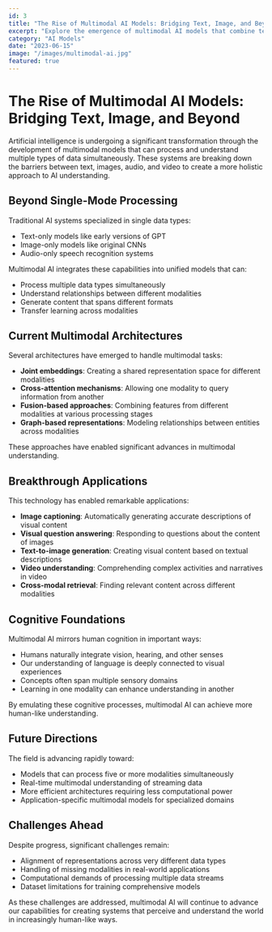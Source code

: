 ```yaml
---
id: 3
title: "The Rise of Multimodal AI Models: Bridging Text, Image, and Beyond"
excerpt: "Explore the emergence of multimodal AI models that combine text, image, and video understanding for more comprehensive AI applications."
category: "AI Models"
date: "2023-06-15"
image: "/images/multimodal-ai.jpg"
featured: true
---
```


# The Rise of Multimodal AI Models: Bridging Text, Image, and Beyond

Artificial intelligence is undergoing a significant transformation through the development of multimodal models that can process and understand multiple types of data simultaneously. These systems are breaking down the barriers between text, images, audio, and video to create a more holistic approach to AI understanding.

## Beyond Single-Mode Processing

Traditional AI systems specialized in single data types:

- Text-only models like early versions of GPT
- Image-only models like original CNNs
- Audio-only speech recognition systems

Multimodal AI integrates these capabilities into unified models that can:
- Process multiple data types simultaneously
- Understand relationships between different modalities
- Generate content that spans different formats
- Transfer learning across modalities

## Current Multimodal Architectures

Several architectures have emerged to handle multimodal tasks:

- **Joint embeddings**: Creating a shared representation space for different modalities
- **Cross-attention mechanisms**: Allowing one modality to query information from another
- **Fusion-based approaches**: Combining features from different modalities at various processing stages
- **Graph-based representations**: Modeling relationships between entities across modalities

These approaches have enabled significant advances in multimodal understanding.

## Breakthrough Applications

This technology has enabled remarkable applications:

- **Image captioning**: Automatically generating accurate descriptions of visual content
- **Visual question answering**: Responding to questions about the content of images
- **Text-to-image generation**: Creating visual content based on textual descriptions
- **Video understanding**: Comprehending complex activities and narratives in video
- **Cross-modal retrieval**: Finding relevant content across different modalities

## Cognitive Foundations

Multimodal AI mirrors human cognition in important ways:

- Humans naturally integrate vision, hearing, and other senses
- Our understanding of language is deeply connected to visual experiences
- Concepts often span multiple sensory domains
- Learning in one modality can enhance understanding in another

By emulating these cognitive processes, multimodal AI can achieve more human-like understanding.

## Future Directions

The field is advancing rapidly toward:

- Models that can process five or more modalities simultaneously
- Real-time multimodal understanding of streaming data
- More efficient architectures requiring less computational power
- Application-specific multimodal models for specialized domains

## Challenges Ahead

Despite progress, significant challenges remain:

- Alignment of representations across very different data types
- Handling of missing modalities in real-world applications
- Computational demands of processing multiple data streams
- Dataset limitations for training comprehensive models

As these challenges are addressed, multimodal AI will continue to advance our capabilities for creating systems that perceive and understand the world in increasingly human-like ways.